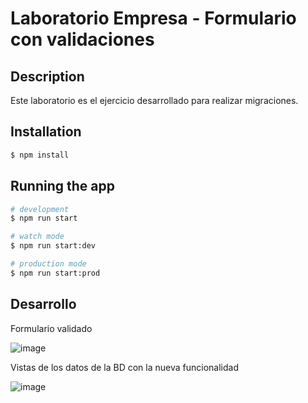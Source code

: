 # Laboratorio Empresa - Formulario con validaciones

## Description

Este laboratorio es el ejercicio desarrollado para realizar migraciones.

## Installation

```bash
$ npm install
```

## Running the app

```bash
# development
$ npm run start

# watch mode
$ npm run start:dev

# production mode
$ npm run start:prod
```

## Desarrollo

Formulario validado

![image](https://github.com/SuleiChang/empresa2/assets/170781882/98da0339-9367-4a0f-855f-b248ec897c10)

Vistas de los datos de la BD con la nueva funcionalidad

![image](https://github.com/SuleiChang/formulario/assets/170781882/6ac105ee-4c6e-49b7-9f10-ca9d3b835653)

